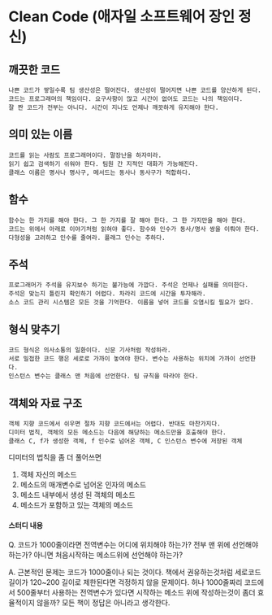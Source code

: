 # Clean Code (애자일 소프트웨어 장인 정신)

## 깨끗한 코드

```
나쁜 코드가 쌓일수록 팀 생산성은 떨어진다. 생산성이 떨어지면 나쁜 코드를 양산하게 된다.  
코드는 프로그래머의 책임이다. 요구사항이 많고 시간이 없어도 코드는 나의 책임이다.
잘 짠 코드가 전부는 아니다. 시간이 지나도 언제나 깨끗하게 유지해야 한다.
```

## 의미 있는 이름

```
코드를 읽는 사람도 프로그래머이다. 말장난을 하자미라.
읽기 쉽고 검색하기 쉬워야 한다. 팀원 간 지적인 대화가 가능해진다.
클래스 이름은 명사나 명사구, 메서드는 동사나 동사구가 적합하다.
```

## 함수

```
함수는 한 가지를 해야 한다. 그 한 가지를 잘 해야 한다. 그 한 가지만을 해야 한다.
코드는 위에서 아래로 이야기처럼 읽혀야 좋다. 함수와 인수가 동사/명사 쌍을 이뤄야 한다.
다형성을 고려하고 인수를 줄여라. 플래그 인수는 추하다. 
```

## 주석

```
프로그래머가 주석을 유지보수 하기는 불가능에 가깝다. 주석은 언제나 실패를 의미한다.
주석은 맞는지 틀린지 확인하기 어렵다. 차라리 코드에 시간을 투자해라.
소스 코드 관리 시스템은 모든 것을 기억한다. 이름을 넣어 코드를 오염시킬 필요가 없다.
```

## 형식 맞추기

```
코드 형식은 의사소통의 일환이다. 신문 기사처럼 작성하라.
서로 밀접한 코드 행은 세로로 가까이 놓여야 한다. 변수는 사용하는 위치에 가까이 선언한다.
인스턴스 변수는 클래스 맨 처음에 선언한다. 팀 규칙을 따라야 한다.
```

## 객체와 자료 구조

```
객체 지향 코드에서 쉬우면 절차 지향 코드에서는 어렵다. 반대도 마찬가지다.
디미터 법칙, 객체의 모든 메소드는 다음에 해당하는 메소드만을 호출해야 한다.
클래스 C, f가 생성한 객체, f 인수로 넘어온 객체, C 인스턴스 변수에 저장된 객체 
```

디미터의 법칙을 좀 더 풀어쓰면
1. 객체 자신의 메소드
2. 메소드의 매개변수로 넘어온 인자의 메소드
3. 메소드 내부에서 생성 된 객체의 메소드
4. 메소드가 포함하고 있는 객체의 메소드




#### 스터디 내용


Q. 코드가 1000줄이라면 전역변수는 어디에 위치해야 하는가? 전부 맨 위에 선언해야 하는가? 아니면 처음시작하는 메소드위에 선언해야 하는가?

A. 근본적인 문제는 코드가 1000줄이나 되는 것이다. 책에서 권유하는것처럼 세로코드 길이가 120~200 길이로 제한된다면 걱정하지 않을 문제이다. 허나 1000줄짜리 코드에서 500줄부터 사용하는 전역변수가 있다면 시작하는 메소드 위에 작성하는것이 좀더 효율적이지 않을까? 모든 책이 정답은 아니라고 생각한다.




